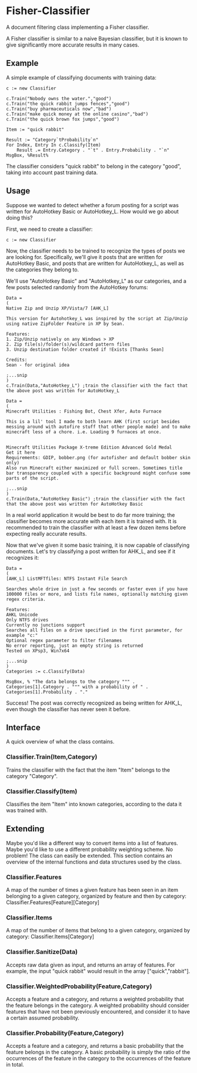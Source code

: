 Fisher-Classifier
=================
A document filtering class implementing a Fisher classifier.

A Fisher classifier is similar to a naive Bayesian classifier, but it is known to give significantly more accurate results in many cases.

Example
-------

A simple example of classifying documents with training data:

    c := new Classifier
    
    c.Train("Nobody owns the water.","good")
    c.Train("the quick rabbit jumps fences","good")
    c.Train("buy pharmaceuticals now","bad")
    c.Train("make quick money at the online casino","bad")
    c.Train("the quick brown fox jumps","good")
    
    Item := "quick rabbit"
    
    Result := "Category`tProbability`n"
    For Index, Entry In c.Classify(Item)
        Result .= Entry.Category . "`t" . Entry.Probability . "`n"
    MsgBox, %Result%

The classifier considers "quick rabbit" to belong in the category "good", taking into account past training data.

Usage
-----

Suppose we wanted to detect whether a forum posting for a script was written for AutoHotkey Basic or AutoHotkey_L. How would we go about doing this?

First, we need to create a classifier:

    c := new Classifier

Now, the classifier needs to be trained to recognize the types of posts we are looking for. Specifically, we'll give it posts that are written for AutoHotkey Basic, and posts that are written for AutoHotkey_L, as well as the categories they belong to.

We'll use "AutoHotkey Basic" and "AutoHotkey_L" as our categories, and a few posts selected randomly from the AutoHotkey forums:

    Data = 
    (
    Native Zip and Unzip XP/Vista/7 [AHK_L]
    
    This version for Autohotkey_L was inspired by the script at Zip/Unzip using native ZipFolder Feature in XP by Sean. 
    
    Features: 
    1. Zip/Unzip natively on any Windows > XP 
    2. Zip file(s)/folder(s)/wildcard pattern files 
    3. Unzip destination folder created if !Exists [Thanks Sean] 
    
    Credits: 
    Sean - for original idea 

    ;...snip
    )
    c.Train(Data,"AutoHotkey_L") ;train the classifier with the fact that the above post was written for AutoHotkey_L
    
    Data = 
    (
    Minecraft Utilities : Fishing Bot, Chest Xfer, Auto Furnace
    
    This is a lil' tool I made to both learn AHK (first script besides messing around with autofire stuff that other people made) and to make minecraft less of a chore. i.e. Loading 9 furnaces at once. 
    
    
    Minecraft Utilities Package X-treme Edition Advanced Gold Medal 
    Get it here 
    Requirements: GDIP, bobber.png (for autofisher and default bobber skin only) 
    Also run Minecraft either maximized or full screen. Sometimes title bar transparency coupled with a specific background might confuse some parts of the script. 
    
    ;...snip
    )
    c.Train(Data,"AutoHotkey Basic") ;train the classifier with the fact that the above post was written for AutoHotkey Basic

In a real world application it would be best to do far more training; the classifier becomes more accurate with each item it is trained with. It is recommended to train the classifier with at least a few dozen items before expecting really accurate results.

Now that we've given it some basic training, it is now capable of classifying documents. Let's try classifying a post written for AHK_L, and see if it recognizes it:

    Data = 
    (
    [AHK_L] ListMFTfiles: NTFS Instant File Search
    
    Searches whole drive in just a few seconds or faster even if you have 100000 files or more, and lists file names, optionally matching given regex criteria.
    
    Features:
    AHKL Unicode
    Only NTFS drives
    Currently no junctions support
    Searches all files on a drive specified in the first parameter, for example "c:"
    Optional regex parameter to filter filenames
    No error reporting, just an empty string is returned
    Tested on XPsp3, Win7x64
    
    ;...snip
    )
    Categories := c.Classify(Data)
    
    MsgBox, % "The data belongs to the category """ . Categories[1].Category . """ with a probability of " . Categories[1].Probability . "."

Success! The post was correctly recognized as being written for AHK_L, even though the classifier has never seen it before.

Interface
---------

A quick overview of what the class contains.

### Classifier.Train(Item,Category)

Trains the classifier with the fact that the item "Item" belongs to the category "Category".

### Classifier.Classify(Item)

Classifies the item "Item" into known categories, according to the data it was trained with.

Extending
---------

Maybe you'd like a different way to convert items into a list of features. Maybe you'd like to use a different probability weighting scheme. No problem! The class can easily be extended. This section contains an overview of the internal functions and data structures used by the class.

### Classifier.Features

A map of the number of times a given feature has been seen in an item belonging to a given category, organized by feature and then by category: Classifier.Features[Feature][Category]

### Classifier.Items

A map of the number of items that belong to a given category, organized by category: Classifier.Items[Category]

### Classifier.Sanitize(Data)

Accepts raw data given as input, and returns an array of features. For example, the input "quick rabbit" would result in the array ["quick","rabbit"].

### Classifier.WeightedProbability(Feature,Category)

Accepts a feature and a category, and returns a weighted probability that the feature belongs in the category. A weighted probability should consider features that have not been previously encountered, and consider it to have a certain assumed probability.

### Classifier.Probability(Feature,Category)

Accepts a feature and a category, and returns a basic probability that the feature belongs in the category. A basic probability is simply the ratio of the occurrences of the feature in the category to the occurrences of the feature in total.